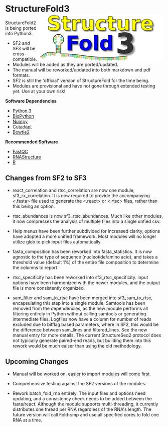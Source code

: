 # StructureFold3 <img src='assets/sf3_logo.png' align='right' width='400px' />

StructureFold2 is being ported into Python3. 

+ SF2 and SF3 will be cross-compatible.
+ Modules will be added as they are ported/updated.
+ The manual will be reworked/updated into both markdown and pdf formats.
+ SF2 is still the 'official' version of StructureFold for the time being.
+ Modules are provisional and have not gone through extended testing yet. Use at your own risk!

**Software Dependencies**
+ [Python 3](https://www.python.org/)
+ [BioPython](https://biopython.org/)
+ [Numpy](https://numpy.org/)
+ [Cutadapt](https://cutadapt.readthedocs.io/en/stable/)
+ [Bowtie2](http://bowtie-bio.sourceforge.net/bowtie2/index.shtml)

**Recommended Software**
+ [FastQC](https://www.bioinformatics.babraham.ac.uk/projects/fastqc/)
+ [RNAStructure](https://rna.urmc.rochester.edu/RNAstructure.html)
+ [R](https://www.r-project.org/)

## Changes from SF2 to SF3

+ react_correlation and rtsc_correlation are now one module, sf3_rx_correlation.
It is now required to provide the accompanying <.fasta> file used to generate the 
<.react> or <.rtsc> files, rather than this being an option.

+ rtsc_abundances is now sf3_rtsc_abundances. Much like other modules, it now
compresses the analysis of multiple files into a single unfied csv. 

+ Help menus have been further subdivided for increased clarity, options have
adopted a more unified framework. Most modules will no longer utilize glob
to pick input files automatically.

+ fasta_composition has been reworked into fasta_statistics. It is now
agnostic to the type of sequence (nucleotide/amino acid), and takes a
threshold value (default 1%) of the entire file composition to determine 
the columns to report.

+ rtsc_specificity has been reworked into sf3_rtsc_specificity. Input
options have been harmonized with the newer modules, and the output 
file is more consistently organized. 

+ sam_filter and sam_to_rtsc have been merged into sf3_sam_to_rtsc, 
encapsulating this step into a single module. Samtools has been removed
from the dependencies, as the new module performs all filtering entirely 
in Python without calling samtools or generating intermediate files.
Logfiles now have a column for number of reads excluded due to bitflag
based parameters, where in SF2, this would be the difference between
sam_lines and filtered_lines. See the new manual entry for more details.
The current StructureSeq2 protocol does not typically generate paired-end reads,
but building them into this rework would be much eaiser than using the
old methodology.

## Upcoming Changes

+ Manual will be worked on, easier to import modules will come first.

+ Comprehensive testing against the SF2 versions of the modules.

+ Rework batch_fold_rna entirely. The input files and options need updating,
and a consistency check needs to be added between the fasta/react. 
Although the module supports multi-threading, it currently distributes
one thread per RNA regardless of the RNA's length. The future version
will call Fold-smp and use all specified cores to fold one RNA at a time.